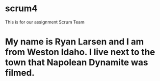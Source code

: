 # scrum4
This is for our assignment Scrum Team
# My name is Ryan Larsen and I am from Weston Idaho. I live next to the town that Napolean Dynamite was filmed.